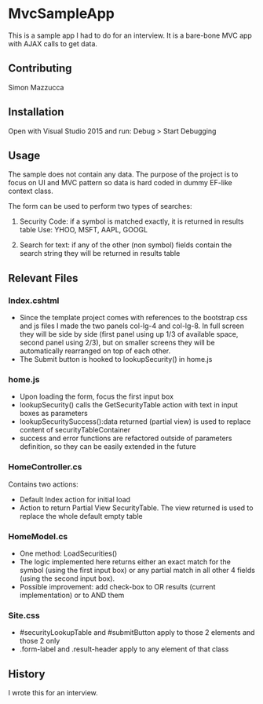 # MvcSampleApp

This is a sample app I had to do for an interview.
It is a bare-bone MVC app with AJAX calls to get data.


## Contributing

Simon Mazzucca


## Installation

Open with Visual Studio 2015 and run: Debug > Start Debugging


## Usage

The sample does not contain any data. The purpose of the project is to 
focus on UI and MVC pattern so data is hard coded in dummy EF-like context class.

The form can be used to perform two types of searches:

1. Security Code: if a symbol is matched exactly, it is returned in results table
   Use: YHOO, MSFT, AAPL, GOOGL

2. Search for text: if any of the other (non symbol) fields contain the search 
   string they will be returned in results table


## Relevant Files

### Index.cshtml
*	Since the template project comes with references to the bootstrap css and js files I made the two panels col-lg-4 and col-lg-8. In full screen they will be side by side (first panel using up 1/3 of available space, second panel using 2/3), but on smaller screens they will be automatically rearranged on top of each other.
*	The Submit button is hooked to lookupSecurity() in home.js

### home.js
*	Upon loading the form, focus the first input box
*	lookupSecurity() calls the GetSecurityTable action with text in input boxes as parameters
*	lookupSecuritySuccess():data returned (partial view) is used to replace content of securityTableContainer
*	success and error functions are refactored outside of parameters definition, so they can be easily extended in the future

### HomeController.cs
Contains two actions:
*	Default Index action for initial load
*	Action to return Partial View SecurityTable. The view returned is used to replace the whole default empty table

### HomeModel.cs
*	One method: LoadSecurities()
*	The logic implemented here returns either an exact match for the symbol (using the first input box) or any partial
	match in all other 4 fields (using the second input box). 
*	Possible improvement: add check-box to OR results (current implementation) or to AND them  

### Site.css
*	#securityLookupTable and #submitButton apply to those 2 elements and those 2 only
*	.form-label and .result-header apply to any element of that class


## History

I wrote this for an interview.

